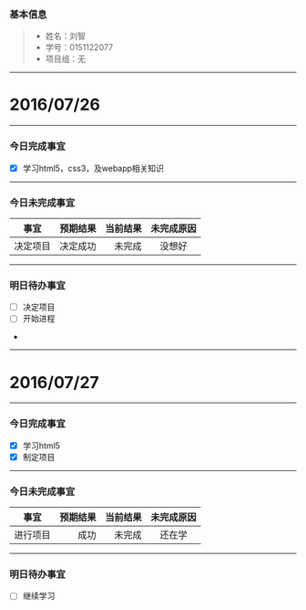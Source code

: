 ### 基本信息
> * 姓名：刘智
> * 学号：0151122077
> * 项目组：无

-------


# 2016/07/26

-------

### 今日完成事宜
- [x]  学习html5，css3，及webapp相关知识

-----
### 今日未完成事宜


| 事宜     |预期结果| 当前结果  | 未完成原因   | 
| --------   | -----:  | -----:  | :----:  |
| 决定项目     | 决定成功  | 未完成   | 没想好   | 


------
### 明日待办事宜
- [ ] 决定项目
- [ ] 开始进程
- 
-------


# 2016/07/27

-------

### 今日完成事宜
- [x]  学习html5
- [x]  制定项目

-----
### 今日未完成事宜


| 事宜     |预期结果| 当前结果  | 未完成原因   | 
| --------   | -----:  | -----:  | :----:  |
| 进行项目   | 成功  | 未完成   | 还在学  | 


------
### 明日待办事宜
- [ ] 继续学习
